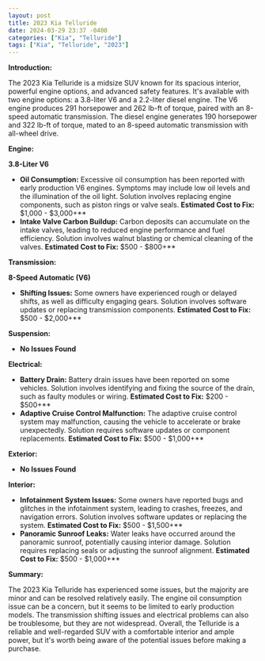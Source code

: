 ```yaml
---
layout: post
title: 2023 Kia Telluride
date: 2024-03-29 23:37 -0400
categories: ["Kia", "Telluride"]
tags: ["Kia", "Telluride", "2023"]
---
```

**Introduction:**

The 2023 Kia Telluride is a midsize SUV known for its spacious interior, powerful engine options, and advanced safety features. It's available with two engine options: a 3.8-liter V6 and a 2.2-liter diesel engine. The V6 engine produces 291 horsepower and 262 lb-ft of torque, paired with an 8-speed automatic transmission. The diesel engine generates 190 horsepower and 322 lb-ft of torque, mated to an 8-speed automatic transmission with all-wheel drive.

**Engine:**

**3.8-Liter V6**

* **Oil Consumption:** Excessive oil consumption has been reported with early production V6 engines. Symptoms may include low oil levels and the illumination of the oil light. Solution involves replacing engine components, such as piston rings or valve seals. **Estimated Cost to Fix:** $1,000 - $3,000+**
* **Intake Valve Carbon Buildup:** Carbon deposits can accumulate on the intake valves, leading to reduced engine performance and fuel efficiency. Solution involves walnut blasting or chemical cleaning of the valves. **Estimated Cost to Fix:** $500 - $800+**

**Transmission:**

**8-Speed Automatic (V6)**

* **Shifting Issues:** Some owners have experienced rough or delayed shifts, as well as difficulty engaging gears. Solution involves software updates or replacing transmission components. **Estimated Cost to Fix:** $500 - $2,000+**

**Suspension:**

* **No Issues Found**

**Electrical:**

* **Battery Drain:** Battery drain issues have been reported on some vehicles. Solution involves identifying and fixing the source of the drain, such as faulty modules or wiring. **Estimated Cost to Fix:** $200 - $500+**
* **Adaptive Cruise Control Malfunction:** The adaptive cruise control system may malfunction, causing the vehicle to accelerate or brake unexpectedly. Solution requires software updates or component replacements. **Estimated Cost to Fix:** $500 - $1,000+**

**Exterior:**

* **No Issues Found**

**Interior:**

* **Infotainment System Issues:** Some owners have reported bugs and glitches in the infotainment system, leading to crashes, freezes, and navigation errors. Solution involves software updates or replacing the system. **Estimated Cost to Fix:** $500 - $1,500+**
* **Panoramic Sunroof Leaks:** Water leaks have occurred around the panoramic sunroof, potentially causing interior damage. Solution requires replacing seals or adjusting the sunroof alignment. **Estimated Cost to Fix:** $500 - $1,000+**

**Summary:**

The 2023 Kia Telluride has experienced some issues, but the majority are minor and can be resolved relatively easily. The engine oil consumption issue can be a concern, but it seems to be limited to early production models. The transmission shifting issues and electrical problems can also be troublesome, but they are not widespread. Overall, the Telluride is a reliable and well-regarded SUV with a comfortable interior and ample power, but it's worth being aware of the potential issues before making a purchase.
